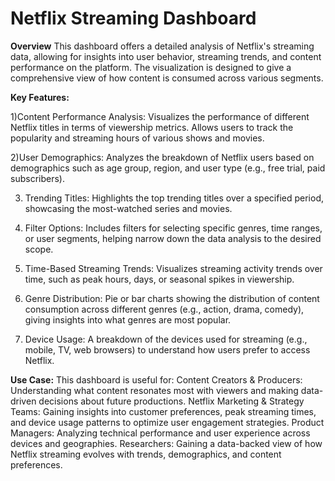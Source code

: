 # Netflix Streaming Dashboard

**Overview**
This dashboard offers a detailed analysis of Netflix's streaming data, allowing for insights into user behavior, streaming trends, and content performance on the platform. The visualization is designed to give a comprehensive view of how content is consumed across various segments.

**Key Features:**

1)Content Performance Analysis:
Visualizes the performance of different Netflix titles in terms of viewership metrics.
Allows users to track the popularity and streaming hours of various shows and movies.

2)User Demographics:
Analyzes the breakdown of Netflix users based on demographics such as age group, region, and user type (e.g., free trial, paid subscribers).

3) Trending Titles:
Highlights the top trending titles over a specified period, showcasing the most-watched series and movies.

4) Filter Options:
Includes filters for selecting specific genres, time ranges, or user segments, helping narrow down the data analysis to the desired scope.

5) Time-Based Streaming Trends:
Visualizes streaming activity trends over time, such as peak hours, days, or seasonal spikes in viewership.

6) Genre Distribution:
Pie or bar charts showing the distribution of content consumption across different genres (e.g., action, drama, comedy), giving insights into what genres are most popular.

7) Device Usage:
A breakdown of the devices used for streaming (e.g., mobile, TV, web browsers) to understand how users prefer to access Netflix.

**Use Case:**
This dashboard is useful for:
Content Creators & Producers: Understanding what content resonates most with viewers and making data-driven decisions about future productions.
Netflix Marketing & Strategy Teams: Gaining insights into customer preferences, peak streaming times, and device usage patterns to optimize user engagement strategies.
Product Managers: Analyzing technical performance and user experience across devices and geographies.
Researchers: Gaining a data-backed view of how Netflix streaming evolves with trends, demographics, and content preferences.
